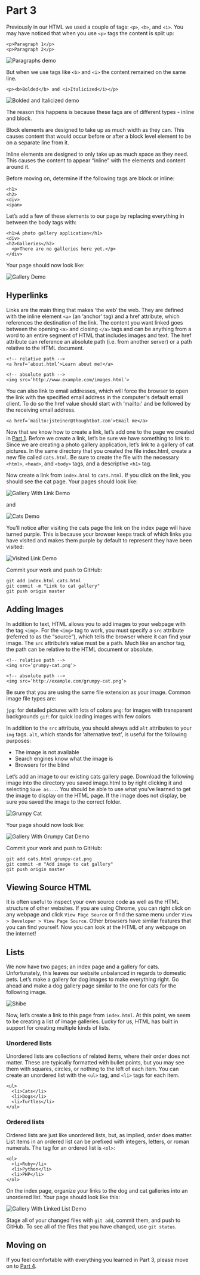 # Part 3

Previously in our HTML we used a couple of tags: `<p>`, `<b>`, and `<i>`. You
may have noticed that when you use `<p>` tags the content is split up:

    <p>Paragraph 1</p>
    <p>Paragraph 2</p>

![Paragraphs demo][paragraphs_demo]

But when we use tags like `<b>` and `<i>` the content remained on the same line.

    <p><b>Bolded</b> and <i>Italicized</i></p>

![Bolded and Italicized demo][bolded_and_italicized_demo]

The reason this happens is because these tags are of different types - inline
and block.

Block elements are designed to take up as much width as they can. This causes
content that would occur before or after a block level element to be on a
separate line from it.

Inline elements are designed to only take up as much space as they need. This
causes the content to appear “inline” with the elements and content around it.

Before moving on, determine if the following tags are block or inline:

    <h1>
    <h2>
    <div>
    <span>

Let’s add a few of these elements to our page by replacing everything in
between the body tags with:

    <h1>A photo gallery application</h1>
    <div>
    <h2>Galleries</h2>
      <p>There are no galleries here yet.</p>
    </div>

Your page should now look like:

![Gallery Demo][gallery_demo]

## Hyperlinks

Links are the main thing that makes ‘the web’ the web. They are defined with the
inline element `<a>` (an ‘anchor’ tag) and a href attribute, which references the
destination of the link. The content you want linked goes between the opening
`<a>` and closing `</a>` tags and can be anything from a word to an entire segment
of HTML that includes images and text. The href attribute can reference an
absolute path (i.e. from another server) or a path relative to the HTML
document.

    <!-- relative path -->
    <a href=’about.html’>Learn about me!</a>

    <!-- absolute path -->
    <img src=’http://www.example.com/images.html’>

You can also link to email addresses, which will force the browser to open the
link with the specified email address in the computer's default email client. To do
so the href value should start with ‘mailto:’ and be followed by the receiving
email address.

    <a href=’mailto:jsteiner@thoughtbot.com’>Email me</a>

Now that we know how to create a link, let’s add one to the page we created in
[Part 1][part_1]. Before we create a link, let’s be sure we have something to link to.
Since we are creating a photo gallery application, let’s link to a gallery of
cat pictures. In the same directory that you created the file index.html, create
a new file called `cats.html`. Be sure to create the file with the necessary
`<html>`, `<head>`, and `<body>` tags, and a descriptive `<h1>` tag.

Now create a link from `index.html` to `cats.html`. If you click on the link, you
should see the cat page. Your pages should look like:

![Gallery With Link Demo][gallery_with_link_demo]

and

![Cats Demo][cats_demo]

You’ll notice after visiting the cats page the link on the index page will
have turned purple. This is because your browser keeps track of which links you
have visited and makes them purple by default to represent they have been
visited:

![Visited Link Demo][visited_link_demo]

Commit your work and push to GitHub:

    git add index.html cats.html
    git commit -m "Link to cat gallery"
    git push origin master

## Adding Images

In addition to text, HTML allows you to add images to your webpage with the
tag `<img>`. For the `<img>` tag to work, you must specify a `src` attribute
(referred to as the “source”), which tells the browser where it can find your
image. The `src` attribute’s value must be a path. Much like an anchor tag, the
path can be relative to the HTML document or absolute.

    <!-- relative path -->
    <img src=’grumpy-cat.png’>

    <!-- absolute path -->
    <img src=’http://example.com/grumpy-cat.png’>

Be sure that you are using the same file extension as your image. Common image
file types are:

`jpg`: for detailed pictures with lots of colors
`png`: for images with transparent backgrounds
`gif`: for quick loading images with few colors

In addition to the `src` attribute, you should always add `alt` attributes to your
`img` tags. `alt`, which stands for ‘alternative text’, is useful for the following
purposes:

* The image is not available
* Search engines know what the image is
* Browsers for the blind

Let’s add an image to our existing cats gallery page. Download the following
image into the directory you saved image.html to by right clicking it and
selecting `Save as...`. You should be able to use what you’ve learned to get the
image to display on the HTML page. If the image does not display, be sure you
saved the image to the correct folder.

![Grumpy Cat][grumpy_cat]

Your page should now look like:

![Gallery With Grumpy Cat Demo][gallery_with_grumpy_cat_demo]

Commit your work and push to GitHub:

    git add cats.html grumpy-cat.png
    git commit -m "Add image to cat gallery"
    git push origin master

## Viewing Source HTML

It is often useful to inspect your own source code as well as the HTML structure
of other websites. If you are using Chrome, you can right click on any webpage
and click `View Page Source` or find the same menu under `View > Developer >
View Page Source`. Other browsers have similar features that you can find
yourself. Now you can look at the HTML of any webpage on the internet!

## Lists

We now have two pages; an index page and a gallery for cats. Unfortunately, this
leaves our website unbalanced in regards to domestic pets. Let’s make a gallery
for dog images to make everything right. Go ahead and make a dog gallery page
similar to the one for cats for the following image.

![Shibe][shibe]

Now, let’s create a link to this page from `index.html`. At this point, we seem to
be creating a list of image galleries. Lucky for us, HTML has built in support
for creating multiple kinds of lists.

### Unordered lists

Unordered lists are collections of related items, where their order does not
matter. These are typically formatted with bullet points, but you may see them
with squares, circles, or nothing to the left of each item. You can create an
unordered list with the `<ul>` tag, and `<li>` tags for each item.

    <ul>
      <li>Cats</li>
      <li>Dogs</li>
      <li>Turtles</li>
    </ul>

### Ordered lists

Ordered lists are just like unordered lists, but, as implied, order does matter.
List items in an ordered list can be prefixed with integers, letters, or roman
numerals. The tag for an ordered list is `<ol>`:

    <ol>
      <li>Ruby</li>
      <li>Python</li>
      <li>PHP</li>
    </ol>

On the index page, organize your links to the dog and cat galleries into an
unordered list. Your page should look like this:

![Gallery With Linked List Demo][gallery_with_linked_list_demo]

Stage all of your changed files with `git add`, commit them, and push to GitHub.
To see all of the files that you have changed, use `git status`.

## Moving on

If you feel comfortable with everything you learned in Part 3, please move on to
[Part 4][part_4].

[paragraphs_demo]: images/paragraphs_demo.png
[bolded_and_italicized_demo]: images/bolded_and_italicized_demo.png
[gallery_demo]: images/gallery_demo.png
[part_1]: part_1.md
[gallery_with_link_demo]: images/gallery_with_link_demo.png
[cats_demo]: images/cats_demo.png
[visited_link_demo]: images/visited_link_demo.png
[grumpy_cat]: images/grumpy_cat.png
[gallery_with_grumpy_cat_demo]: images/gallery_with_grumpy_cat_demo.png
[shibe]: images/shibe.png
[gallery_with_linked_list_demo]: images/gallery_with_linked_list_demo.png
[part_4]: part_4.md

